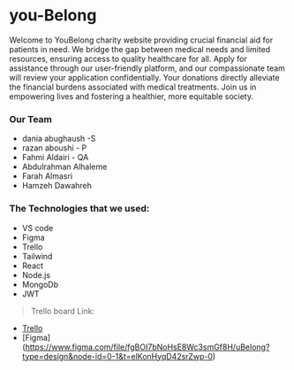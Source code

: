 # you-Belong

Welcome to YouBelong charity website providing crucial financial aid for patients in need. We bridge the gap between medical needs and limited resources, ensuring access to quality healthcare for all. Apply for assistance through our user-friendly platform, and our compassionate team will review your application confidentially. Your donations directly alleviate the financial burdens associated with medical treatments. Join us in empowering lives and fostering a healthier, more equitable society.

### Our Team

- dania abughaush -S
- razan aboushi - P
- Fahmi Aldairi - QA
- Abdulrahman Alhaleme
- Farah Almasri
- Hamzeh Dawahreh

### The Technologies that we used:

- VS code
- Figma
- Trello
- Tailwind
- React
- Node.js
- MongoDb
- JWT

> Trello board Link:

- [Trello](https://trello.com/b/cCMYWMUS/ubelong)
- [Figma] (https://www.figma.com/file/fgBOI7bNoHsE8Wc3smGf8H/uBelong?type=design&node-id=0-1&t=elKonHyqD42srZwp-0)
